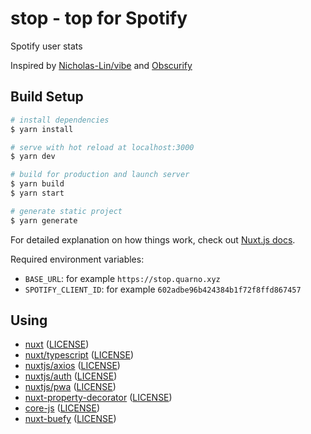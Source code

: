 # stop - top for Spotify

Spotify user stats

Inspired by [Nicholas-Lin/vibe](https://github.com/Nicholas-Lin/vibe) and [Obscurify](https://github.com/alexolivero/Obscurify)

## Build Setup

```bash
# install dependencies
$ yarn install

# serve with hot reload at localhost:3000
$ yarn dev

# build for production and launch server
$ yarn build
$ yarn start

# generate static project
$ yarn generate
```

For detailed explanation on how things work, check out [Nuxt.js docs](https://nuxtjs.org).

Required environment variables:

* `BASE_URL`: for example `https://stop.quarno.xyz`
* `SPOTIFY_CLIENT_ID`: for example `602adbe96b424384b1f72f8ffd867457`

## Using

* [nuxt](https://github.com/nuxt/nuxt.js) ([LICENSE](https://raw.githubusercontent.com/nuxt/nuxt.js/dev/LICENSE))
* [nuxt/typescript](https://github.com/nuxt/typescript) ([LICENSE](https://raw.githubusercontent.com/nuxt/typescript/master/LICENSE))
* [nuxtjs/axios](https://github.com/nuxt-community/axios-module) ([LICENSE](https://raw.githubusercontent.com/nuxt-community/axios-module/master/LICENSE))
* [nuxtjs/auth](https://github.com/nuxt-community/auth-module) ([LICENSE](https://raw.githubusercontent.com/nuxt-community/auth-module/dev/LICENSE))
* [nuxtjs/pwa](https://github.com/nuxt-community/pwa-module) ([LICENSE](https://raw.githubusercontent.com/nuxt-community/pwa-module/master/LICENSE))
* [nuxt-property-decorator](https://github.com/nuxt-community/nuxt-property-decorator) ([LICENSE](https://raw.githubusercontent.com/nuxt-community/nuxt-property-decorator/master/LICENSE))
* [core-js](https://github.com/zloirock/core-js) ([LICENSE](https://raw.githubusercontent.com/zloirock/core-js/master/LICENSE))
* [nuxt-buefy](https://github.com/buefy/nuxt-buefy) ([LICENSE](https://raw.githubusercontent.com/buefy/nuxt-buefy/master/LICENSE))
